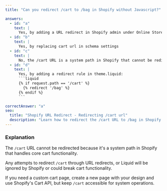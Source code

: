 ```yaml
---
title: "Can you redirect /cart to /bag in Shopify without Javascript?"

answers:
  - id: "a"
    text: |
      Yes, by adding a URL redirect in Shopify admin under Online Store > Navigation > URL Redirects
  - id: "b"
    text: |
      Yes, by replacing cart url in schema settings
  - id: "c"
    text: |
      No, the /cart URL is a system path in Shopify that cannot be redirected 
  - id: "d"
    text: |
      Yes, by adding a redirect rule in theme.liquid:
      ```liquid
      {% if request.path == '/cart' %}
        {% redirect '/bag' %}
      {% endif %}
      ```

correctAnswer: "a"
seo:
  title: "Shopify URL Redirect - Redirecting /cart url"
  description: "Learn how to redirect the /cart URL to /bag in Shopify without using JavaScript."
---
```


### Explanation

The `/cart` URL cannot be redirected because it's a system path in Shopify that handles core cart functionality.

Any attempts to redirect `/cart` through URL redirects, or Liquid will be ignored by Shopify or could break cart functionality.

If you need a custom cart page, create a new page with your design and use Shopify's Cart API, but keep `/cart` accessible for system operations. 